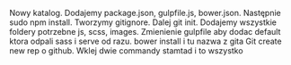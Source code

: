 Nowy katalog. Dodajemy package.json, gulpfile.js, bower.json. Następnie sudo npm install. Tworzymy gitignore. Dalej git init. Dodajemy wszystkie foldery potrzebne js, scss, images. Zmienienie gulpfile aby dodac default ktora odpali sass i serve od razu.
bower install i tu nazwa z gita
Git create new rep o github. Wklej dwie commandy stamtad i to wszystko
